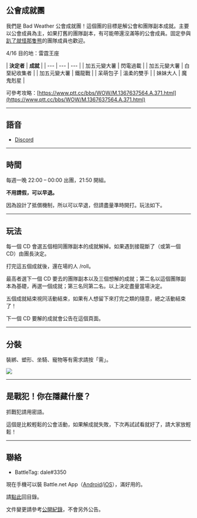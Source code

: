 ## 公會成就團

我們是 Bad Weather 公會成就團！這個團的目標是解公會和團隊副本成就。主要以公會成員為主，如果打舊的團隊副本，有可能帶還沒滿等的公會成員。固定參與[趴了就怪那隻熊](https://dalechou.github.io/wow/raid.html)的團隊成員也歡迎。

4/16 目的地：雷霆王座

 | **決定者** | **成就** |
| --- | --- | --- |
| 加五元變大薯 | 閃電過載 |
| 加五元變大薯 | 白堊紀收集者 |
| 加五元變大薯 | 鐵龍戰 |
| 呆萌包子 | 溫柔的雙手 |
| 妹妹大人 | 魔鬼剋星 |

可參考攻略：[https://www.ptt.cc/bbs/WOW/M.1367637564.A.371.html](https://www.ptt.cc/bbs/WOW/M.1367637564.A.371.html)

---

## 語音

- [Discord](https://discord.gg/Jyn6ERe)

---

## 時間

每週一晚 22:00 – 00:00 出團，21:50 開組。

**不用請假，可以早退。**

因為設計了抵償機制，所以可以早退，但請盡量準時開打。玩法如下。

---

## 玩法

每一個 CD 會選五個相同團隊副本的成就解掉。如果遇到接龍斷了（或第一個 CD）由團長決定。

打完這五個成就後，還在場的人 /roll。

最高者選下一個 CD 要去的團隊副本以及三個想解的成就；第二名以這個團隊副本為基礎，再選一個成就；第三名同第二名。以上決定盡量當場決定。

五個成就結束視同活動結束，如果有人想留下來打完之類的隨意，總之活動結束了！

下一個 CD 要解的成就會公告在這個頁面。

---

## 分裝

裝綁、塑形、坐騎、寵物等有需求請按「需」。

![](https://dalechou.github.com/wow/need.jpg)

---

## 是戰犯！你在隱藏什麼？

抓戰犯請用密語。

這個是比較輕鬆的公會活動，如果解成就失敗，下次再試試看就好了，請大家放輕鬆！

---

## 聯絡

- BattleTag: dale#3350

現在手機可以裝 Battle.net App（[Android](https://play.google.com/store/apps/details?id=com.blizzard.messenger)/[iOS](https://itunes.apple.com/us/app/blizzard-battle-net/id1241040030)），滿好用的。

請[點此](https://dalechou.github.io/wow/)回目錄。

文件變更請參考[公開紀錄](https://github.com/dalechou/wow/commits/master/raid2.md)，不會另外公告。
